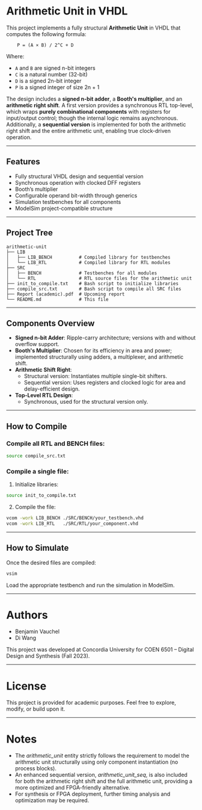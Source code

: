 # Arithmetic Unit in VHDL

This project implements a fully structural **Arithmetic Unit** in VHDL that computes the following formula:
```
    P = (A × B) / 2^C + D
```

Where:
- `A` and `B` are signed n-bit integers
- `C` is a natural number (32-bit)
- `D` is a signed 2n-bit integer
- `P` is a signed integer of size 2n + 1

The design includes a **signed n-bit adder**, a **Booth's multiplier**, and an **arithmetic right shift**. A first version provides a synchronous RTL top-level, which wraps **purely combinational components** with registers for input/output control; though the internal logic remains asynchronous. Additionally, a **sequential version** is implemented for both the arithmetic right shift and the entire arithmetic unit, enabling true clock-driven operation.

---

## Features

- Fully structural VHDL design and sequential version
- Synchronous operation with clocked DFF registers
- Booth’s multiplier
- Configurable operand bit-width through generics
- Simulation testbenches for all components
- ModelSim project-compatible structure

---

## Project Tree
```
arithmetic-unit
├── LIB
│   ├── LIB_BENCH          # Compiled library for testbenches
│   └── LIB_RTL            # Compiled library for RTL modules
├── SRC
│   ├── BENCH              # Testbenches for all modules
│   └── RTL                # RTL source files for the arithmetic unit
├── init_to_compile.txt    # Bash script to initialize libraries
├── compile_src.txt        # Bash script to compile all SRC files
├── Report (academic).pdf  # Upcoming report
└── README.md              # This file
```


---

## Components Overview

- **Signed n-bit Adder**: Ripple-carry architecture; versions with and without overflow support.
- **Booth's Multiplier**: Chosen for its efficiency in area and power; implemented structurally using adders, a multiplexer, and arithmetic shift.
- **Arithmetic Shift Right**:
  - Structural version: Instantiates multiple single-bit shifters.
  - Sequential version: Uses registers and clocked logic for area and delay-efficient design.
- **Top-Level RTL Design**:
  - Synchronous, used for the structural version only.

---

## How to Compile

### Compile all RTL and BENCH files:

```bash
source compile_src.txt
```

### Compile a single file:

1. Initialize libraries:
```bash
source init_to_compile.txt
```

2. Compile the file:
```bash
vcom -work LIB_BENCH ./SRC/BENCH/your_testbench.vhd
vcom -work LIB_RTL   ./SRC/RTL/your_component.vhd
```

---

## How to Simulate

Once the desired files are compiled:
```bash
vsim
```
Load the appropriate testbench and run the simulation in ModelSim.

---

# Authors
- Benjamin Vauchel
- Di Wang

This project was developed at Concordia University for COEN 6501 – Digital Design and Synthesis (Fall 2023).

---

# License

This project is provided for academic purposes. Feel free to explore, modify, or build upon it.

---

# Notes
- The *arithmetic_unit* entity strictly follows the requirement to model the arithmetic unit structurally using only component instantiation (no process blocks).
- An enhanced sequential version, *arithmetic_unit_seq*, is also included for both the arithmetic right shift and the full arithmetic unit, providing a more optimized and FPGA-friendly alternative.
- For synthesis or FPGA deployment, further timing analysis and optimization may be required.
